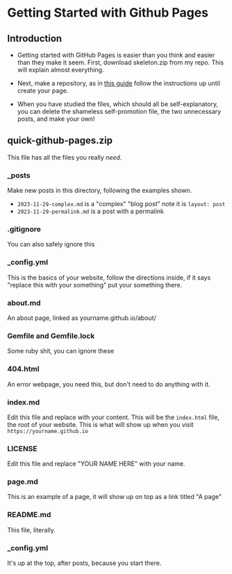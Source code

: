 # Getting Started with Github Pages

## Introduction

- Getting started with GitHub Pages is easier than you think and easier than they
make it seem.  First, download skeleton.zip from my repo.  This will explain
almost everything.

- Next, make a repository, as in [this guide](https://docs.github.com/en/pages/getting-started-with-github-pages/creating-a-github-pages-site) follow the instructions up until create your page.

- When you have studied the files, which should all be self-explanatory, you can delete the shameless self-promotion file, the two unnecessary posts, and make your own!

## quick-github-pages.zip

This file has all the files you really *need*.

### _posts

Make new posts in this directory, following the examples shown.

- `2023-11-29-complex.md` is a "complex" "blog post" note it is `layout: post`
- `2023-11-29-permalink.md` is a post with a permalink

### .gitignore

You can also safely ignore this

### _config.yml

This is the basics of your website, follow the directions inside, if it says
"replace this with your something" put your something there.

### about.md

An about page, linked as yourname.github.io/about/

### Gemfile and Gemfile.lock

Some ruby shit, you can ignore these

### 404.html

An error webpage, you need this, but don't need to do anything with it.

### index.md

Edit this file and replace with your content.  This will be the `index.html`
file, the root of your website.  This is what will show up when you visit
`https://yourname.github.io`

### LICENSE

Edit this file and replace "YOUR NAME HERE" with your name.

### page.md

This is an example of a page, it will show up on top as a link titled "A page"

### README.md

This file, literally.

### _config.yml

It's up at the top, after posts, because you start there.
